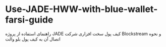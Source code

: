 # Use-JADE-HWW-with-blue-wallet-farsi-guide
راهنمای استفاده از پروژه JADE  کیف پول سخت افزاری شرکت Blockstream و نحوه اتصال آن به کیف پول بلو والت
